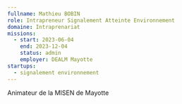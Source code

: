 ```yaml
---
fullname: Mathieu BOBIN
role: Intrapreneur Signalement Atteinte Environnement
domaine: Intraprenariat
missions:
  - start: 2023-06-04
    end: 2023-12-04
    status: admin
    employer: DEALM Mayotte
startups:
  - signalement environnement
---
```


Animateur de la MISEN de Mayotte
